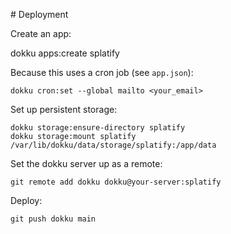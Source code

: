 # Deployment

Create an app:

dokku apps:create splatify

Because this uses a cron job (see `app.json`):

    dokku cron:set --global mailto <your_email>

Set up persistent storage:

    dokku storage:ensure-directory splatify
    dokku storage:mount splatify  /var/lib/dokku/data/storage/splatify:/app/data

Set the dokku server up as a remote:

    git remote add dokku dokku@your-server:splatify

Deploy:

    git push dokku main
